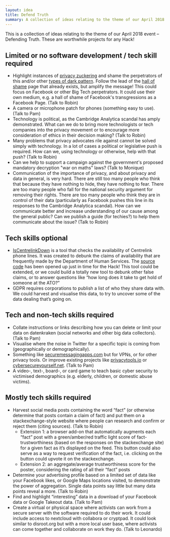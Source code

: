 ```yaml
---
layout: idea
title: Defend Truth
summary: A collection of ideas relating to the theme of our April 2018 event – Defending Truth. These are worthwhile projects for any Hack!
---
```


This is a collection of ideas relating to the theme of our April 2018 event – Defending Truth. These are worthwhile projects for any Hack!

## Limited or no software development / tech skill required

- Highlight instances of [privacy zuckering](https://darkpatterns.org/types-of-dark-pattern/privacy-zuckering) and shame the perpetrators of this and/or other [types of dark pattern](https://darkpatterns.org/types-of-dark-pattern). Follow the lead of the [hall of shame](https://darkpatterns.org/hall-of-shame) page that already exists, but amplify the message! This could focus on Facebook or other Big Tech perpetrators. It could use their own medium, e.g. a hall of shame of Facebook's transgressions as a Facebook Page. (Talk to Robin)
- A camera or microphone patch for phones (something easy to use). (Talk to Pam)
- Technology is political, as the Cambridge Analytica scandal has amply demonstrated. What can we do to bring more technologists or tech companies into the privacy movement or to encourage more consideration of ethics in their decision making? (Talk to Robin)
- Many problems that privacy advocates rile against cannot be solved simply with technology. In a lot of cases a political or legislative push is required. How can we, using technology or otherwise, help with that push? (Talk to Robin)
- Can we help to support a campaign against the government's proposed mandatory decryption "war on maths" laws? (Talk to Monique)
- Communication of the importance of privacy, and about privacy and data in general, is very hard. There are still too many people who think that because they have nothing to hide, they have nothing to fear. There are too many people who fall for the national security argument for removing their rights. There are too many people who think they are in control of their data (particularly as Facebook pushes this line in its responses to the Cambridge Analytica scandal).  How can we communicate better and increase understanding of our cause among the general public? Can we publish a guide (for techies?) to help them communicate about the issue? (Talk to Robin)

## Tech skills optional

- [IsCentrelinkDown](https://twitter.com/CentrelinkDown) is a tool that checks the availability of Centrelink phone lines. It was created to debunk the claims of availability that are frequently made by the Department of Human Services. The [source code](https://github.com/p0sty/CentrelinkDown) has been opened up just in time for the Hack! This tool could be extended, or we could build a totally new tool to debunk other false claims, or to answer questions like “how long does it take to get hold of someone at the ATO?”
- GDPR requires corporations to publish a list of who they share data with. We could harvest and visualise this data, to try to uncover some of the data dealing that’s going on.

## Tech and non-tech skills required

- Collate instructions or links describing how you can delete or limit your data on datenkraken (social networks and other big data collectors). (Talk to Pam)
- Visualise where the noise in Twitter for a specific topic is coming from (geographically or demographically).
- Something like [securemessagingapps.com](https://securemessagingapps.com) but for VPNs, or for other privacy tools. Or improve existing projects like [privacytools.io](https://privacytools.io) or [cybersecureyourself.net](https://cybersecureyourself.net). (Talk to Pam)
- A video-, text-, board-, or card game to teach basic cyber security to victimised demographics (e.g. elderly, children, or domestic abuse victims).

## Mostly tech skills required

- Harvest social media posts containing the word “fact” (or otherwise determine that posts contain a claim of fact) and put them on a stackexchange-style website where people can research and confirm or reject them (citing sources). (Talk to Robin)
  - Extension 1: a browser add-on that automatically augments each “fact” post with a green/amber/red traffic light score of fact-trustworthiness (based on the responses on the stackexchange site) for a given fact as it’s displayed on the feed. This button could also serve as a way to request verification of the fact, i.e. clicking on the button could upvote it on the stackexchange.
  - Extension 2: an aggregate/average trustworthiness score for the poster, considering the rating of all their “fact” posts
- Determine your advertising profile based on a limited set of data like your Facebook likes, or Google Maps locations visited, to demonstrate the power of aggregation. Single data points say little but many data points reveal a more. (Talk to Robin)
- Find and highlight “interesting” data in a download of your Facebook data or Google Takeout data. (Talk to Pam)
- Create a virtual or physical space where activists can work from a secure server with the software required to do their work. It could include access to nextcloud with collabora or cryptpad. It could look similar to disroot.org but with a more local user base, where activists can come together and collaborate on work they do.  (Talk to Leonardo)
